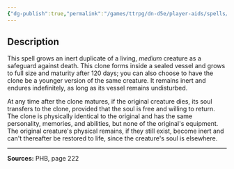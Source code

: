 ```yaml
---
{"dg-publish":true,"permalink":"/games/ttrpg/dn-d5e/player-aids/spells/level-8/clone/","tags":["TTRPG/DND/5e","verbal","somatic","material","Spell"],"noteIcon":""}
---
```



## Description
This spell grows an inert duplicate of a living, *medium* creature as a safeguard against death.
This clone forms inside a sealed vessel and grows to full size and maturity after 120 days; you can also choose to have the clone be a younger version of the same creature.
It remains inert and endures indefinitely, as long as its vessel remains undisturbed.

At any time after the clone matures, if the original creature dies, its soul transfers to the clone, provided that the soul is free and willing to return.
The clone is physically identical to the original and has the same personality, memories, and abilities, but none of the original's equipment.
The original creature's physical remains, if they still exist, become inert and can't thereafter be restored to life, since the creature's soul is elsewhere.

---

**Sources:** PHB, page 222
